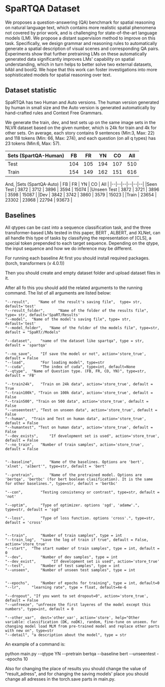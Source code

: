 

# **SpaRTQA Dataset**

We proposes a question-answering (QA) benchmark for spatial reasoning on natural language text, which contains more realistic spatial phenomena not covered by prior work, and is challenging for state-of-the-art language models (LM). We propose a distant supervision method to improve on this task. Specifically, we design grammar and reasoning rules to automatically generate a spatial description of visual scenes and corresponding QA pairs. Experiments show that further pretraining LMs on these automatically generated data significantly improves LMs' capability on spatial understanding, which in turn helps to better solve two external datasets, bAbI and boolQ. We hope that this work can foster investigations into more sophisticated models for spatial reasoning over text.

## **Dataset statistic**
SpaRTQA has two Human and Auto versions. The human version generated by human in small size and the Auto version is generated automatically by hand-crafted rules and Context Free Grammars.

We generate the train, dev, and test sets up on the same image sets in the NLVR dataset based on the given number, which is 24k for train and 4k for other sets. 
On average, each story contains 9 sentences (Min:3, Max: 22) and 118 tokens (Min: 66, Max: 274), and each question (on all q types) has 23 tokens (Min:6, Max: 57). 

 |Sets (SpartQA-Human)  | FB    | FR    | YN    | CO    | All |
 |--|--|--|--|--|--|
 |Test        | 104  | 105  | 194  | 107  |510 |
 |Train       | 154  | 149  | 162  | 151  | 616 |

And,
 |Sets (SpartQA-Auto) | FB    | FR    | YN    | CO    | All |
 |--|--|--|--|--|--|
 |Seen Test        | 3872  | 3712  | 3896  | 3594  | 15074 |
 |Unseen Test | 3872  | 3721  | 3896  | 3598 | 15087 |
 |Dev         | 3842  | 3742  | 3860  | 3579  | 15023 |
 |Train       | 23654 | 23302 | 23968 | 22794 | 93673 |


## **Baselines**
All qtypes can be cast into a sequence classification task, and the three transformer-based LMs tested in this paper, BERT , ALBERT, and XLNet, can all handle this type of tasks by classifying the representation of [CLS], a special token prepended to each target sequence. Depending on the qtype, the input sequence and how we do inference may be different.


For running each baseline At first you should install required packages. (torch, transformers (v 4.0.1))

Then you should create and empty dataset folder and upload dataset files in it.

After all fo this you should add the related arguments to the running command.
The list of all arguments are listed below:

    "--result",    "Name of the result's saving file",  type= str,  default='test'
    "--result_folder",		"Name of the folder of the results file", type= str, default='SpaRT/Results'
    "--model",	"Name of the model's saving file", type= str, default='test'
    "--model_folder",	"Name of the folder of the models file", type=str, default = "SpaRT//Models"
    
    "--dataset",	"name of the dataset like spartqa", type = str, default = 'spartqa'
    
    "--no_save",	"If save the model or not", action='store_true', default = False
    "--load",		"For loading model", type=str
    "--cuda",		"The index of cuda", type=int, default=None 
    "--qtype",	"Name of Question type. (FB, FR, CO, YN)", type=str, default = 'FB'
    
    "--train24k",	"Train on 24k data", action='store_true', default = True
	"--train100k", "Train on 100k data", action='store_true', default = False
	"--train500", "Train on 500 data", action='store_true', default = False
	"--unseentest", "Test on unseen data", action='store_true', default = False
	"--human",	"Train and Test on human data", action='store_true', default = False
	"--humantest", "Test on human data", action='store_true', default = False
	"--dev_exists", 	"If development set is used", action='store_true', default = False
	"--no_train", 	"Number of train samples", action='store_true', default = False
    
    
    "--baseline",		"Name of the baselines. Options are 'bert', 'xlnet', 'albert'", type=str, default = 'bert'
    
    "--pretrain",		"Name of the pretrained model. Options are 'bertqa', 'bertbc' (for bert boolean clasification). It is the same for other baselines.", type=str, default = 'bertbc'
    
    "--con",		"Testing consistency or contrast", type=str, default = 'not'
    
    "--optim",		"Type of optimizer. options 'sgd', 'adamw'.", type=str, default = 'sgd'
    
    "--loss",		"Type of loss function. options 'cross'.", type=str, default = 'cross'
    
    
    "--train",		"Number of train samples", type = int
    "--train_log", 	"save the log of train if true", default = False, action='store_true'
	"--start",	"The start number of train samples", type = int, default = 0
    "--dev",		"Number of dev samples", type = int
    "--dev_exist",		 "If development set is used", action='store_true'
    "--test",		"Number of test samples", type = int
    "--unseen",		"Number of unseen test samples", type = int
    
    
    "--epochs",		"Number of epochs for training", type = int, default=0
    "--lr",		"learning rate", type = float, default=4e-6

	"--dropout", "If you want to set dropout=0", action='store_true', default = False
	"--unfreeze", "unfreeze the first layeres of the model except this numbers", type=int, default = 0

	"--other_var",  dest='other_var', action='store', help="Other variable: classification (DK, noDK), random, fine-tune on unseen. for changing model load MLM from pre-trained model and replace other parts with new on", type=str
	"--detail",	"a description about the model", type = str

An example of a command is:

python main.py --qtype YN --pretrain bertqa --baseline bert --unseentest --epochs 10


Also for changing the place of results you should change the value of "result_adress", and for changing the saving models' place you should change all adresses in the torch.save parts in main.py.

